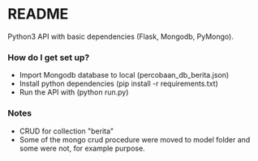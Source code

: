 
# README #

  

Python3 API with basic dependencies (Flask, Mongodb, PyMongo).

### How do I get set up? ###

* Import Mongodb database to local (percobaan_db_berita.json)
* Install python dependencies (pip install -r requirements.txt)
* Run the API with (python run.py)
 

### Notes ###

* CRUD for collection "berita"
* Some of the mongo crud procedure were moved to model folder and some were not, for example purpose.